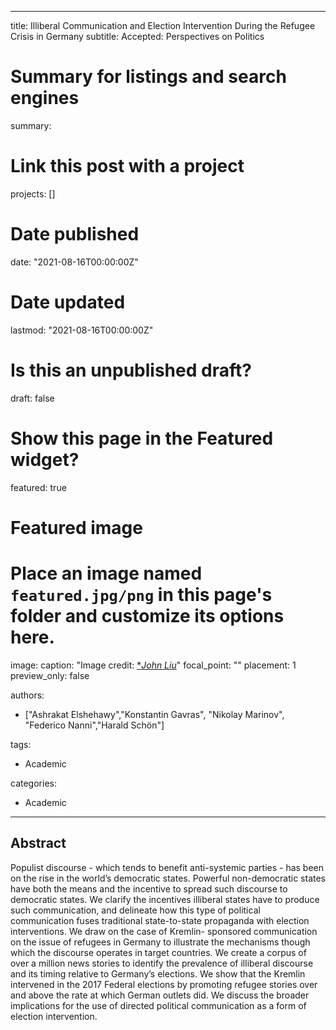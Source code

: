 
---
title: Illiberal Communication and Election Intervention During the Refugee Crisis in Germany
subtitle: Accepted: Perspectives on Politics

# Summary for listings and search engines
summary: 

# Link this post with a project
projects: []

# Date published
date: "2021-08-16T00:00:00Z"

# Date updated
lastmod: "2021-08-16T00:00:00Z"

# Is this an unpublished draft?
draft: false

# Show this page in the Featured widget?
featured: true

# Featured image
# Place an image named `featured.jpg/png` in this page's folder and customize its options here.
image:
  caption: "Image credit: [**John Liu*](https://www.flickr.com/photos/8047705@N02/5427063703/)"
  focal_point: ""
  placement: 1
  preview_only: false

authors:
- ["Ashrakat Elshehawy","Konstantin Gavras", "Nikolay Marinov", "Federico Nanni","Harald Schön"]



tags:
- Academic


categories:
- Academic
---

## Abstract
Populist discourse - which tends to benefit anti-systemic parties - has been on the rise in the world’s democratic states. Powerful non-democratic states have both the means and the incentive to spread such discourse to democratic states. We clarify the incentives illiberal states have to produce such communication, and delineate how this type of political communication fuses traditional state-to-state propaganda with election interventions. We draw on the case of Kremlin- sponsored communication on the issue of refugees in Germany to illustrate the mechanisms though which the discourse operates in target countries. We create a corpus of over a million news stories to identify the prevalence of illiberal discourse and its timing relative to Germany’s elections. We show that the Kremlin intervened in the 2017 Federal elections by promoting refugee stories over and above the rate at which German outlets did. We discuss the broader implications for the use of directed political communication as a form of election intervention.

